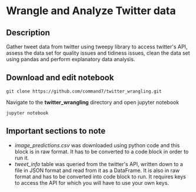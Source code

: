 # Wrangle and Analyze Twitter data
## Description
Gather tweet data from twitter using tweepy library to access twitter's API, assess the data set for quality issues and tidiness issues, clean the data set using pandas and perform explanatory data analysis.

## Download and edit notebook

`git clone https://github.com/command7/twitter_wrangling.git`

Navigate to the **twitter_wrangling** directory and open jupyter notebook

`jupyter notebook`

## Important sections to note

* _image_predictions.csv_ was downloaded using python code and this block is in raw format. It has to be converted to a code block in order to run it.
* _tweet_info_ table was queried from the twitter's API, written down to a file in JSON format and read from it as a DataFrame. It is also in raw format and has to be converted into code block to run. It requires keys to access the API for which you will have to use your own keys.
